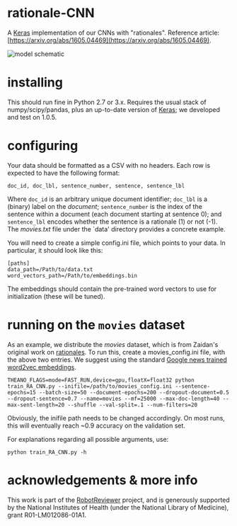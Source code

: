 # rationale-CNN
A [Keras](http://keras.io/) implementation of our CNNs with "rationales". Reference article: [https://arxiv.org/abs/1605.04469](https://arxiv.org/abs/1605.04469).

![model schematic](https://raw.githubusercontent.com/bwallace/rationale-CNN/master/figures/rationale-CNN-figure.png)

# installing

This should run fine in Python 2.7 or 3.x. Requires the usual stack of numpy/scipy/pandas, plus an up-to-date version of [Keras](http://keras.io/); we developed and test on 1.0.5. 

# configuring

Your data should be formatted as a CSV with no headers. Each row is expected to have the following format: 

`doc_id, doc_lbl, sentence_number, sentence, sentence_lbl`

Where `doc_id` is an arbitrary unique document identifier; `doc_lbl` is a (binary) label on the *document*; `sentence_number` is the index of the sentence within a document (each document starting at sentence 0); and `sentence_lbl` encodes whether the sentence is a rationale (1) or not (-1). The *movies.txt* file under the `data' directory provides a concrete example.

You will need to create a simple config.ini file, which points to your data. In particular, it should look like this:

`[paths]`  
`data_path=/Path/to/data.txt`  
`word_vectors_path=/Path/to/embeddings.bin`  

The embeddings should contain the pre-trained word vectors to use for initialization (these will be tuned).

# running on the `movies` dataset

As an example, we distribute the *movies* dataset, which is from Zaidan's original work on [rationales](http://www.cs.jhu.edu/~ozaidan/rationales/). To run this, create a movies_config.ini file, with the above two entries. We suggest using the standard [Google news trained word2vec embeddings](https://www.google.com/url?sa=t&rct=j&q=&esrc=s&source=web&cd=1&ved=0ahUKEwjD2fGy2f_NAhXs54MKHRdcD9EQFggcMAA&url=https%3A%2F%2Fdrive.google.com%2Ffile%2Fd%2F0B7XkCwpI5KDYNlNUTTlSS21pQmM%2F&usg=AFQjCNF9AQjAMpwC_OiLOOrdEvZC2Y3NSw&sig2=7mcbKV9x-ApwMB8IWwym9Q&bvm=bv.127521224,d.amc).

`THEANO_FLAGS=mode=FAST_RUN,device=gpu,floatX=float32 python train_RA_CNN.py --inifile=/path/to/movies_config.ini --sentence-epochs=15 --batch-size=50 --document-epochs=200 --dropout-document=0.5 --dropout-sentence=0.7 --name=movies --mf=25000 --max-doc-length=40 --max-sent-length=20 --shuffle --val-split=.1 --num-filters=20`

Obviously, the inifile path needs to be changed accordingly. On most runs, this will eventually reach ~0.9 accuracy on the validation set. 

For explanations regarding all possible arguments, use:

`python train_RA_CNN.py -h`

# acknowledgements & more info

This work is part of the [RobotReviewer](https://robot-reviewer.vortext.systems/) project, and is generously supported by the National Institutes of Health (under the National Library of Medicine), grant R01-LM012086-01A1. 



